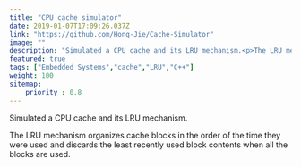 ```yaml
---
title: "CPU cache simulator"
date: 2019-01-07T17:09:26.037Z
link: "https://github.com/Hong-Jie/Cache-Simulator"
image: ""
description: "Simulated a CPU cache and its LRU mechanism.<p>The LRU mechanism organizes cache blocks in the order of the time they were used and discards the least recently used block contents when all the blocks are used.</p>"
featured: true
tags: ["Embedded Systems","cache","LRU","C++"]
weight: 100
sitemap: 
    priority : 0.8
---
```


Simulated a CPU cache and its LRU mechanism.<p>The LRU mechanism organizes cache blocks in the order of the time they were used and discards the least recently used block contents when all the blocks are used.</p>
